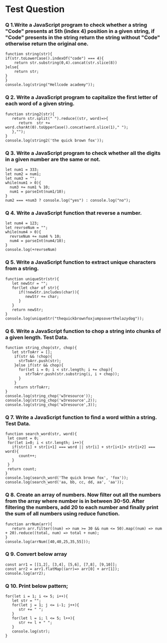# Test Question

### Q 1.Write a JavaScript program to check whether a string "Code" presents at 5th (index 4) position in a given string, if "Code" presents in the string return the string without "Code" otherwise return the original one.
~~~
function string(str){
if(str.toLowerCase().indexOf("code") === 4){
    return str.substring(0,4).concat(str.slice(8))
}else{
    return str;
}   
}
console.log(string("Hellcode academy"));
~~~

### Q 2. Write a JavaScript program to capitalize the first letter of each word of a given string.
~~~
function string2(str){
   return str.split(" ").reduce((str, word)=>{
      return  str += word.charAt(0).toUpperCase().concat(word.slice(1)," ");
   },"");
}
console.log(string2('the quick brown fox'));
~~~

### Q 3. Write a JavaScript program to check whether all the digits in a given number are the same or not.
~~~
let num1 = 333;
let num2 = num1;
let num3 = "";
while(num1 > 0){
  num3 += num1 % 10;
  num1 = parseInt(num1/10);
}
num2 === +num3 ? console.log("yes") : console.log("no");
~~~

### Q 4. Write a JavaScript function that reverse a number.
~~~
let num4 = 123;
let revrseNum = "";
while(num4 > 0){
  revrseNum += num4 % 10;
  num4 = parseInt(num4/10);
}
console.log(+revrseNum)
~~~

### Q 5. Write a JavaScript function to extract unique characters from a string.
~~~
function uniqueStr(str){
   let newStr = "";
   for(let char of str){
      if(!newStr.includes(char)){
         newStr += char;
      }
   }
   return newStr;
}
console.log(uniqueStr("thequickbrownfoxjumpsoverthelazydog"));
~~~

### Q 6. Write a JavaScript function to chop a string into chunks of a given length. Test Data.
~~~
function string_chop(str, chop){
   let strToArr = [];
    if(str && !chop){
      strToArr.push(str);
    }else if(str && chop){
      for(let i = 0; i < str.length; i += chop){
         strToArr.push(str.substring(i, i + chop));
      }
    }
    return strToArr;
}
console.log(string_chop('w3resource'));
console.log(string_chop('w3resource',2));
console.log(string_chop('w3resource',3));
~~~

### Q 7. Write a JavaScript function to find a word within a string. Test Data.
~~~
function search_word(str, word){
 let count = 0;
 for(let i=0; i < str.length; i++){
   if(str[i] + str[i+1] === word || str[i] + str[i+1]+ str[i+2] === word){
      count++;
   }
 }
 return count;
}
console.log(search_word('The quick brown fox', 'fox'));
console.log(search_word('aa, bb, cc, dd, aa', 'aa'));
~~~

### Q 8. Create an array of numbers. Now filter out all the numbers from the array where number is in between 30-50. After filtering the numbers, add 20 to each number and finally print the sum of all numbers using reduce function.
~~~
function arrNum(arr){
   return arr.filter((num) => num >= 30 && num <= 50).map((num) => num + 20).reduce((total, num) => total + num);
}
console.log(arrNum([40,40,25,35,55]));
~~~

### Q 9. Convert below array
~~~
const arr1 = [[1,2], [3,4], [5,6], [7,8], [9,10]];
const arr2 = arr1.flatMap((arr)=> arr[0] + arr[1]);
console.log(arr2);
~~~

### Q 10. Print below pattern;
~~~
for(let i = 1; i <= 5; i++){
   let str = "";
   for(let j = 1; j <= i-1; j++){
      str += " ";
   }
   for(let l = i; l <= 5; l++){
      str += l + " ";
   }
   console.log(str);
}
~~~